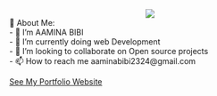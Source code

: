 
<div align="center" >  
 <img src="https://i.pinimg.com/736x/6a/d5/d2/6ad5d2bbcaae7626d70ecaecd3497ff6.jpg" />
</div>
💫
 About Me:
<br>- 👋  I’m AAMINA BIBI<br>- 🌱 I’m currently doing web Development<br>- 💞️ I’m looking to collaborate on Open source projects<br>- 📫 How to reach me aaminabibi2324@gmail.com


   




[See My Portfolio Website](https://aaminabibi.github.io/Portfolio/)
